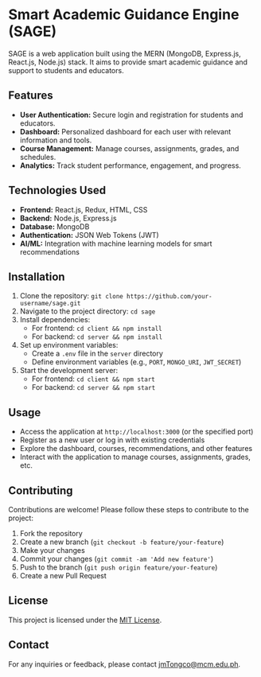 # Smart Academic Guidance Engine (SAGE)

SAGE is a web application built using the MERN (MongoDB, Express.js, React.js, Node.js) stack. It aims to provide smart academic guidance and support to students and educators.

## Features

- **User Authentication:** Secure login and registration for students and educators.
- **Dashboard:** Personalized dashboard for each user with relevant information and tools.
- **Course Management:** Manage courses, assignments, grades, and schedules.
- **Analytics:** Track student performance, engagement, and progress.

## Technologies Used

- **Frontend:** React.js, Redux, HTML, CSS
- **Backend:** Node.js, Express.js
- **Database:** MongoDB
- **Authentication:** JSON Web Tokens (JWT)
- **AI/ML:** Integration with machine learning models for smart recommendations

## Installation

1. Clone the repository: `git clone https://github.com/your-username/sage.git`
2. Navigate to the project directory: `cd sage`
3. Install dependencies:
   - For frontend: `cd client && npm install`
   - For backend: `cd server && npm install`
4. Set up environment variables:
   - Create a `.env` file in the `server` directory
   - Define environment variables (e.g., `PORT`, `MONGO_URI`, `JWT_SECRET`)
5. Start the development server:
   - For frontend: `cd client && npm start`
   - For backend: `cd server && npm start`

## Usage

- Access the application at `http://localhost:3000` (or the specified port)
- Register as a new user or log in with existing credentials
- Explore the dashboard, courses, recommendations, and other features
- Interact with the application to manage courses, assignments, grades, etc.

## Contributing

Contributions are welcome! Please follow these steps to contribute to the project:

1. Fork the repository
2. Create a new branch (`git checkout -b feature/your-feature`)
3. Make your changes
4. Commit your changes (`git commit -am 'Add new feature'`)
5. Push to the branch (`git push origin feature/your-feature`)
6. Create a new Pull Request

## License

This project is licensed under the [MIT License](LICENSE).

## Contact

For any inquiries or feedback, please contact jmTongco@mcm.edu.ph.
